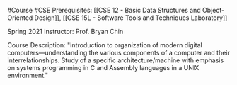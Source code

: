 #Course #CSE
Prerequisites: [[CSE 12 - Basic Data Structures and Object-Oriented Design]], [[CSE 15L - Software Tools and Techniques Laboratory]]

Spring 2021
Instructor: Prof. Bryan Chin

Course Description: 
"Introduction to organization of modern digital computers—understanding the various components of a computer and their interrelationships. Study of a specific architecture/machine with emphasis on systems programming in C and Assembly languages in a UNIX environment."